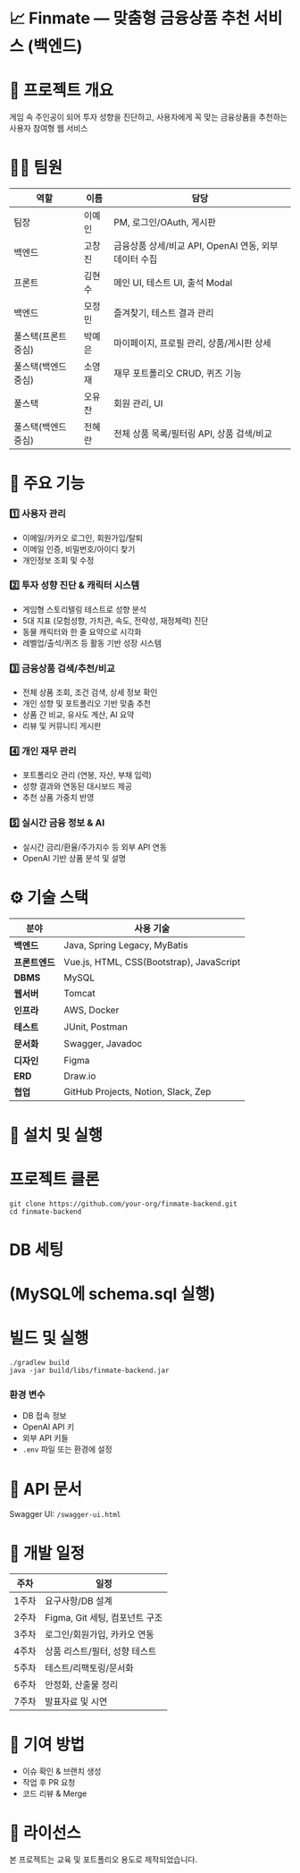 # 📈 Finmate — 맞춤형 금융상품 추천 서비스 (백엔드)


# 🔷 프로젝트 개요
게임 속 주인공이 되어 투자 성향을 진단하고, 사용자에게 꼭 맞는 금융상품을 추천하는 사용자 참여형 웹 서비스


# 🧑‍💻 팀원
| 역할          | 이름  | 담당                                   |
| ----------- | --- | ------------------------------------ |
| 팀장          | 이예인 | PM, 로그인/OAuth, 게시판                   |
| 백엔드         | 고창진 | 금융상품 상세/비교 API, OpenAI 연동, 외부 데이터 수집 |
| 프론트         | 김현수 | 메인 UI, 테스트 UI, 출석 Modal              |
| 백엔드         | 모정민 | 즐겨찾기, 테스트 결과 관리                      |
| 풀스택(프론트 중심) | 박예은 | 마이페이지, 프로필 관리, 상품/게시판 상세             |
| 풀스택(백엔드 중심) | 소영재 | 재무 포트폴리오 CRUD, 퀴즈 기능                 |
| 풀스택         | 오유찬 | 회원 관리, UI                            |
| 풀스택(백엔드 중심) | 전혜란 | 전체 상품 목록/필터링 API, 상품 검색/비교           |


# 🚀 주요 기능
### 1️⃣ 사용자 관리
- 이메일/카카오 로그인, 회원가입/탈퇴
- 이메일 인증, 비밀번호/아이디 찾기
- 개인정보 조회 및 수정

### 2️⃣ 투자 성향 진단 & 캐릭터 시스템
- 게임형 스토리텔링 테스트로 성향 분석
- 5대 지표 (모험성향, 가치관, 속도, 전략성, 재정체력) 진단
- 동물 캐릭터와 한 줄 요약으로 시각화
- 레벨업/출석/퀴즈 등 활동 기반 성장 시스템

### 3️⃣ 금융상품 검색/추천/비교
- 전체 상품 조회, 조건 검색, 상세 정보 확인
- 개인 성향 및 포트폴리오 기반 맞춤 추천
- 상품 간 비교, 유사도 계산, AI 요약
- 리뷰 및 커뮤니티 게시판

### 4️⃣ 개인 재무 관리
- 포트폴리오 관리 (연봉, 자산, 부채 입력)
- 성향 결과와 연동된 대시보드 제공
- 추천 상품 가중치 반영
### 5️⃣ 실시간 금융 정보 & AI
- 실시간 금리/환율/주가지수 등 외부 API 연동
- OpenAI 기반 상품 분석 및 설명



# ⚙️ 기술 스택
| 분야        | 사용 기술                                    |
| --------- | ---------------------------------------- |
| **백엔드**   | Java, Spring Legacy, MyBatis             |
| **프론트엔드** | Vue.js, HTML, CSS(Bootstrap), JavaScript |
| **DBMS**  | MySQL                                    |
| **웹서버**   | Tomcat                                   |
| **인프라**   | AWS, Docker                              |
| **테스트**   | JUnit, Postman                           |
| **문서화**   | Swagger, Javadoc                         |
| **디자인**   | Figma                                    |
| **ERD**   | Draw\.io                                 |
| **협업**    | GitHub Projects, Notion, Slack, Zep      |


# 📁 설치 및 실행

# 프로젝트 클론
```
git clone https://github.com/your-org/finmate-backend.git
cd finmate-backend
```

# DB 세팅
# (MySQL에 schema.sql 실행)

# 빌드 및 실행
```
./gradlew build
java -jar build/libs/finmate-backend.jar
```

### 환경 변수
- DB 접속 정보
- OpenAI API 키
- 외부 API 키들
- `.env` 파일 또는 환경에 설정

# 📄 API 문서
Swagger UI: `/swagger-ui.html`

# 📆 개발 일정
| 주차  | 일정                     |
| --- | ---------------------- |
| 1주차 | 요구사항/DB 설계             |
| 2주차 | Figma, Git 세팅, 컴포넌트 구조 |
| 3주차 | 로그인/회원가입, 카카오 연동       |
| 4주차 | 상품 리스트/필터, 성향 테스트      |
| 5주차 | 테스트/리팩토링/문서화           |
| 6주차 | 안정화, 산출물 정리            |
| 7주차 | 발표자료 및 시연              |

# 🤝 기여 방법
- 이슈 확인 & 브랜치 생성
- 작업 후 PR 요청
- 코드 리뷰 & Merge

# 📜 라이선스
본 프로젝트는 교육 및 포트폴리오 용도로 제작되었습니다.
